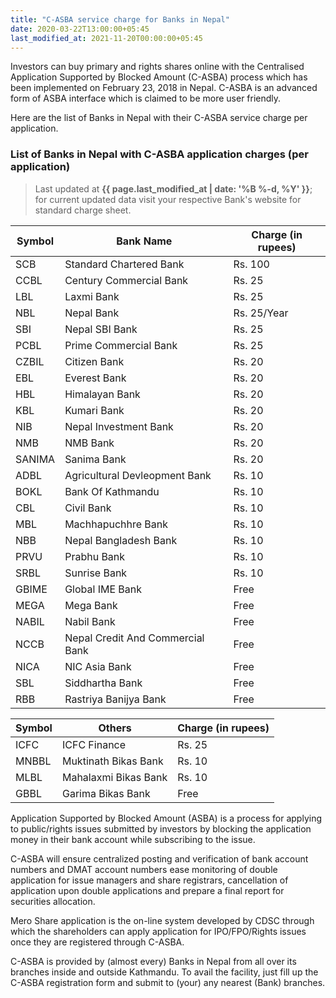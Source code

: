 ```yaml
---
title: "C-ASBA service charge for Banks in Nepal"
date: 2020-03-22T13:00:00+05:45
last_modified_at: 2021-11-20T00:00:00+05:45
---
```


Investors can buy primary and rights shares online with the Centralised Application Supported by Blocked Amount (C-ASBA) process which has been implemented on February 23, 2018 in Nepal. C-ASBA is an advanced form of ASBA interface which is claimed to be more user friendly.

Here are the list of Banks in Nepal with their C-ASBA service charge per application.

### List of Banks in Nepal with C-ASBA application charges (per application)

> Last updated at **{{ page.last_modified_at | date: '%B %-d, %Y' }}**; for current updated data visit your respective Bank's website for standard charge sheet.

| Symbol | Bank Name                        | Charge (in rupees) |
| ------ | -------------------------------- | ------------------ |
| SCB    | Standard Chartered Bank          | Rs. 100            |
| CCBL   | Century Commercial Bank          | Rs. 25             |
| LBL    | Laxmi Bank                       | Rs. 25             |
| NBL    | Nepal Bank                       | Rs. 25/Year        |
| SBI    | Nepal SBI Bank                   | Rs. 25             |
| PCBL   | Prime Commercial Bank            | Rs. 25             |
| CZBIL  | Citizen Bank                     | Rs. 20             |
| EBL    | Everest Bank                     | Rs. 20             |
| HBL    | Himalayan Bank                   | Rs. 20             |
| KBL    | Kumari Bank                      | Rs. 20             |
| NIB    | Nepal Investment Bank            | Rs. 20             |
| NMB    | NMB Bank                         | Rs. 20             |
| SANIMA | Sanima Bank                      | Rs. 20             |
| ADBL   | Agricultural Devleopment Bank    | Rs. 10             |
| BOKL   | Bank Of Kathmandu                | Rs. 10             |
| CBL    | Civil Bank                       | Rs. 10             |
| MBL    | Machhapuchhre Bank               | Rs. 10             |
| NBB    | Nepal Bangladesh Bank            | Rs. 10             |
| PRVU   | Prabhu Bank                      | Rs. 10             |
| SRBL   | Sunrise Bank                     | Rs. 10             |
| GBIME  | Global IME Bank                  | Free               |
| MEGA   | Mega Bank                        | Free               |
| NABIL  | Nabil Bank                       | Free               |
| NCCB   | Nepal Credit And Commercial Bank | Free               |
| NICA   | NIC Asia Bank                    | Free               |
| SBL    | Siddhartha Bank                  | Free               |
| RBB    | Rastriya Banijya Bank            | Free               |

| Symbol | Others               | Charge (in rupees) |
| ------ | -------------------- | ------------------ |
| ICFC   | ICFC Finance         | Rs. 25             |
| MNBBL  | Muktinath Bikas Bank | Rs. 10             |
| MLBL   | Mahalaxmi Bikas Bank | Rs. 10             |
| GBBL   | Garima Bikas Bank    | Free               |

Application Supported by Blocked Amount (ASBA) is a process for applying to public/rights issues submitted by investors by blocking the application money in their bank account while subscribing to the issue.

C-ASBA will ensure centralized posting and verification of bank account numbers and DMAT account numbers ease monitoring of double application for issue managers and share registrars, cancellation of application upon double applications and prepare a final report for securities allocation.

Mero Share application is the on-line system developed by CDSC through which the shareholders can apply application for IPO/FPO/Rights issues once they are registered through C-ASBA.

C-ASBA is provided by (almost every) Banks in Nepal from all over its branches inside and outside Kathmandu. To avail the facility, just fill up the C-ASBA registration form and submit to (your) any nearest (Bank) branches.
